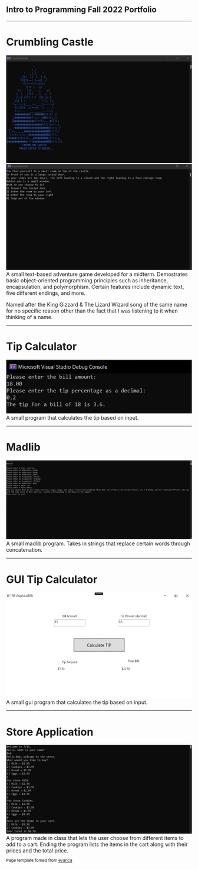 ## Intro to Programming Fall 2022 Portfolio

---

# Crumbling Castle
<img src="images/Screenshot 2022-11-09 235453.png?raw=true"/>
<img src="images/Screenshot 2022-11-09 235550.png?raw=true"/>
A small text-based adventure game developed for a midterm. Demostrates basic object-oriented programming principles such as inheritance, encapsulation, and polymorphism. Certain features include dynamic text, five different endings, and more. 

Named after the King Gizzard & The Lizard Wizard song of the same name for no specific reason other than the fact that I was listening to it when thinking of a name.

---

# Tip Calculator
<img src="images/tipp.png?raw=true"/>
A small program that calculates the tip based on input.

---

# Madlib
<img src="images/Madlib.png?raw=true"/>
A small madlib program. Takes in strings that replace certain words through concatenation.

---

# GUI Tip Calculator
<img src="images/guitip.png?raw=true"/>
A small gui program that calculates the tip based on input.

---

# Store Application
<img src="images/storeapp.png?raw=true"/>
A program made in class that lets the user choose from different items to add to a cart. Ending the program lists the items in the cart along with their prices and the total price.

<p style="font-size:11px">Page template forked from <a href="https://github.com/evanca/quick-portfolio">evanca</a></p>
<!-- Remove above link if you don't want to attibute -->
